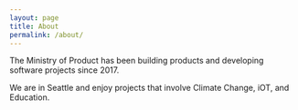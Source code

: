 ```yaml
---
layout: page
title: About
permalink: /about/
---
```


The Ministry of Product has been building products and developing software projects since 2017.

We are in Seattle and enjoy projects that involve Climate Change, iOT, and Education.
